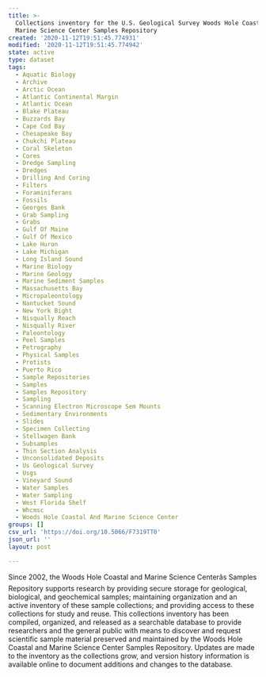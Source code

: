 ```yaml
---
title: >-
  Collections inventory for the U.S. Geological Survey Woods Hole Coastal and
  Marine Science Center Samples Repository
created: '2020-11-12T19:51:45.774931'
modified: '2020-11-12T19:51:45.774942'
state: active
type: dataset
tags:
  - Aquatic Biology
  - Archive
  - Arctic Ocean
  - Atlantic Continental Margin
  - Atlantic Ocean
  - Blake Plateau
  - Buzzards Bay
  - Cape Cod Bay
  - Chesapeake Bay
  - Chukchi Plateau
  - Coral Skeleton
  - Cores
  - Dredge Sampling
  - Dredges
  - Drilling And Coring
  - Filters
  - Foraminiferans
  - Fossils
  - Georges Bank
  - Grab Sampling
  - Grabs
  - Gulf Of Maine
  - Gulf Of Mexico
  - Lake Huron
  - Lake Michigan
  - Long Island Sound
  - Marine Biology
  - Marine Geology
  - Marine Sediment Samples
  - Massachusetts Bay
  - Micropaleontology
  - Nantucket Sound
  - New York Bight
  - Nisqually Reach
  - Nisqually River
  - Paleontology
  - Peel Samples
  - Petrography
  - Physical Samples
  - Protists
  - Puerto Rico
  - Sample Repositories
  - Samples
  - Samples Repository
  - Sampling
  - Scanning Electron Microscope Sem Mounts
  - Sedimentary Environments
  - Slides
  - Specimen Collecting
  - Stellwagen Bank
  - Subsamples
  - Thin Section Analysis
  - Unconsolidated Deposits
  - Us Geological Survey
  - Usgs
  - Vineyard Sound
  - Water Samples
  - Water Sampling
  - West Florida Shelf
  - Whcmsc
  - Woods Hole Coastal And Marine Science Center
groups: []
csv_url: 'https://doi.org/10.5066/F7319TT0'
json_url: ''
layout: post

---
```

Since 2002, the Woods Hole Coastal and Marine Science Centerâs Samples Repository supports research by providing secure storage for geological, biological, and geochemical samples; maintaining organization and an active inventory of these sample collections; and providing access to these collections for study and reuse. This collections inventory has been compiled, organized, and released as a searchable database to provide researchers and the general public with means to discover and request scientific sample material preserved and maintained by the Woods Hole Coastal and Marine Science Center Samples Repository. Updates are made to the inventory as the collections grow, and version history information is available online to document additions and changes to the database.
